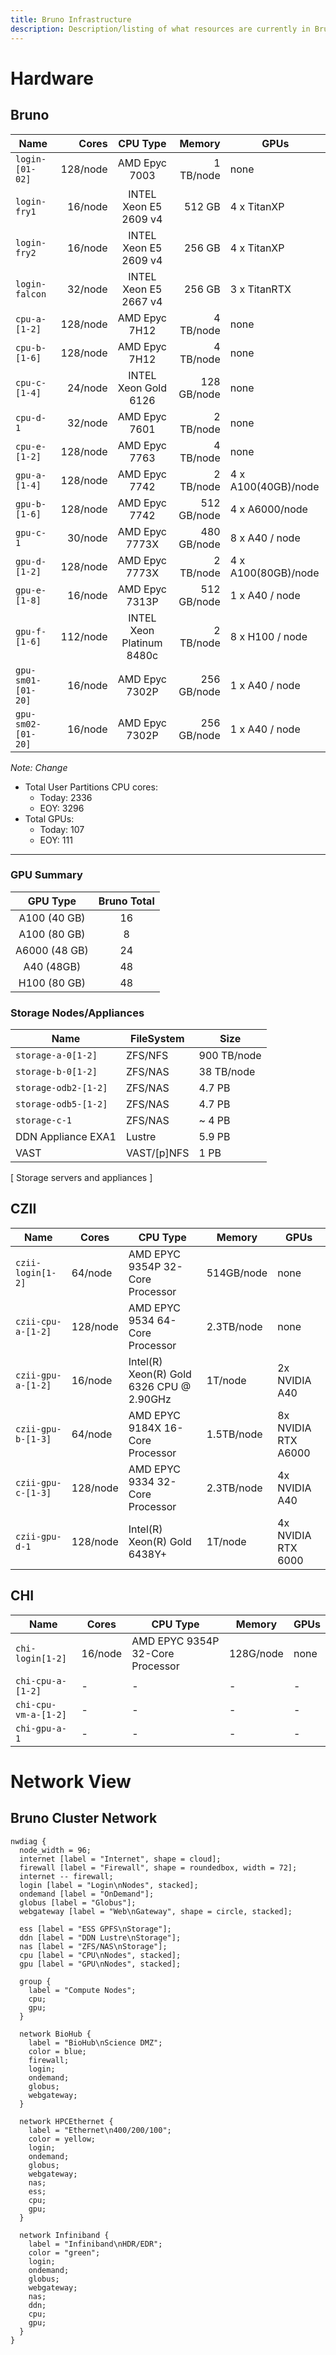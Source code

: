 ```yaml
---
title: Bruno Infrastructure
description: Description/listing of what resources are currently in Bruno
---
```

# Hardware

## Bruno
| Name              | Cores     | CPU Type | Memory      | GPUs         |  
| ----------------- | --------: | :------: | ----------: |--------------|
|`login-[01-02]`    |  128/node |  AMD Epyc 7003   | 1 TB/node   | none         |
|`login-fry1`       |  16/node  |  INTEL Xeon E5 2609 v4   | 512 GB      | 4 x TitanXP  |
|`login-fry2`       |  16/node  |  INTEL Xeon E5 2609 v4   | 256 GB      | 4 x TitanXP  |
|`login-falcon`     |  32/node  |  INTEL Xeon E5 2667 v4  | 256 GB      | 3 x TitanRTX |
|`cpu-a-[1-2]`      |  128/node |  AMD Epyc 7H12   | 4 TB/node   |  none                |
|`cpu-b-[1-6]`      |  128/node |  AMD Epyc 7H12   | 4 TB/node   |  none                |
|`cpu-c-[1-4]`      |  24/node  |  INTEL Xeon Gold 6126  | 128 GB/node |  none          |
|`cpu-d-1`          |  32/node  |  AMD Epyc 7601   | 2 TB/node   |  none                |
|`cpu-e-[1-2]`      |  128/node |  AMD Epyc 7763   | 4 TB/node   |  none                |
|`gpu-a-[1-4]`      |  128/node |  AMD Epyc 7742   | 2 TB/node   | 4 x A100(40GB)/node |
|`gpu-b-[1-6]`      |  128/node |  AMD Epyc 7742   | 512 GB/node | 4 x A6000/node      |
|`gpu-c-1`      |  30/node  |  AMD Epyc 7773X   | 480 GB/node | 8 x A40 / node      |
|`gpu-d-[1-2]`      |  128/node |  AMD Epyc 7773X   | 2 TB/node   | 4 x A100(80GB)/node |
|`gpu-e-[1-8]`      |  16/node  |  AMD Epyc 7313P   | 512 GB/node |  1 x A40 / node      |
|`gpu-f-[1-6]` |  112/node  |  INTEL Xeon Platinum 8480c   | 2 TB/node |  8 x H100 / node  |
|`gpu-sm01-[01-20]` |  16/node  |  AMD Epyc 7302P   | 256 GB/node | 1 x A40 / node      |
|`gpu-sm02-[01-20]` |  16/node  |  AMD Epyc 7302P   | 256 GB/node | 1 x A40 / node      |


*Note: Change*

* Total User Partitions CPU cores: 
    * Today: 2336
    * EOY: 3296
* Total GPUs: 
    * Today: 107
    * EOY: 111

<hr>

### GPU Summary

| GPU Type       | Bruno Total            |
| :------------: | :--------------------: |
| A100 (40 GB)   | 16                     |
| A100 (80 GB)   | 8                      |
| A6000 (48 GB)  | 24                     |
| A40 (48GB)     | 48                     |
| H100 (80 GB) | 48 |


### Storage Nodes/Appliances


| Name                 | FileSystem   | Size        |
| -------------------- | ------------ | ----------- |
| `storage-a-0[1-2]`   | ZFS/NFS      | 900 TB/node |
| `storage-b-0[1-2]`   | ZFS/NAS      | 38 TB/node  |
| `storage-odb2-[1-2]` | ZFS/NAS      | 4.7 PB      |
| `storage-odb5-[1-2]` | ZFS/NAS      | 4.7 PB      |
| `storage-c-1`        | ZFS/NAS      | ~ 4 PB      |
| DDN Appliance EXA1   | Lustre       | 5.9 PB      |
| VAST             | VAST/\[p]NFS | 1 PB        |
[ Storage servers and appliances ]

## CZII

| Name               | Cores      | CPU Type                                     | Memory      | GPUs                 |
|--------------------|-----------|----------------------------------------------|------------|----------------------|
| `czii-login[1-2]`  | 64/node   | AMD EPYC 9354P 32-Core Processor            | 514GB/node | none                 |
| `czii-cpu-a-[1-2]` | 128/node  | AMD EPYC 9534 64-Core Processor             | 2.3TB/node | none                 |
| `czii-gpu-a-[1-2]` | 16/node   | Intel(R) Xeon(R) Gold 6326 CPU @ 2.90GHz    | 1T/node    | 2x NVIDIA A40        |
| `czii-gpu-b-[1-3]` | 64/node   | AMD EPYC 9184X 16-Core Processor            | 1.5TB/node | 8x NVIDIA RTX A6000  |
| `czii-gpu-c-[1-3]` | 128/node  | AMD EPYC 9334 32-Core Processor             | 2.3TB/node | 4x NVIDIA A40        |
| `czii-gpu-d-1`     | 128/node  | Intel(R) Xeon(R) Gold 6438Y+                | 1T/node    | 4x NVIDIA RTX 6000   |

## CHI 


| Name               | Cores   | CPU Type                         | Memory    | GPUs |
|--------------------|---------|----------------------------------|-----------|------|
| `chi-login[1-2]`   | 16/node | AMD EPYC 9354P 32-Core Processor | 128G/node | none |
| `chi-cpu-a-[1-2]`  | -       | -                                | -         | -    |
| `chi-cpu-vm-a-[1-2]` | -       | -                                | -         | -    |
| `chi-gpu-a-1` | -       | -                                | -         | -    |


# Network View

## Bruno Cluster Network

```kroki-nwdiag
nwdiag {
  node_width = 96;
  internet [label = "Internet", shape = cloud];
  firewall [label = "Firewall", shape = roundedbox, width = 72];
  internet -- firewall;
  login [label = "Login\nNodes", stacked];
  ondemand [label = "OnDemand"];
  globus [label = "Globus"];
  webgateway [label = "Web\nGateway", shape = circle, stacked];

  ess [label = "ESS GPFS\nStorage"];
  ddn [label = "DDN Lustre\nStorage"];
  nas [label = "ZFS/NAS\nStorage"];
  cpu [label = "CPU\nNodes", stacked];
  gpu [label = "GPU\nNodes", stacked];

  group {
    label = "Compute Nodes";
    cpu;
    gpu;
  }

  network BioHub {
    label = "BioHub\nScience DMZ";
    color = blue;
    firewall;
    login;
    ondemand;
    globus;
    webgateway;
  }

  network HPCEthernet {
    label = "Ethernet\n400/200/100";
    color = yellow;
    login;
    ondemand;
    globus;
    webgateway;
    nas;
    ess;
    cpu;
    gpu;
  }

  network Infiniband {
    label = "Infiniband\nHDR/EDR";
    color = "green";
    login;
    ondemand;
    globus;
    webgateway;
    nas;
    ddn;
    cpu;
    gpu;
  }
}
```

